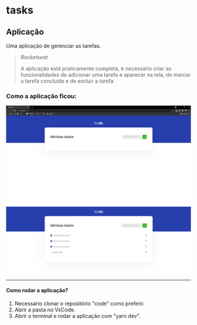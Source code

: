 # tasks

<h2>Aplicação</h2>
<p>Uma aplicação de gerenciar as tarefas.</p>
<blockquote>
  <cite>Rocketseat</cite>
  <p>A aplicação está praticamente completa, é necessário criar as funcionalidades de adicionar uma tarefa e aparecer na tela, de marcar a tarefa concluída e de excluir a tarefa</p>
</blockquote>
<h3>Como a aplicação ficou:</h3>
<img src="./public/images/todo.png">
<img src="./public/images/tasks.png">

---

<h4>Como rodar a aplicação?</h4>
<ol>
  <li>Necessário clonar o repositório "code" como preferir.</li>
  <li>Abrir a pasta no VsCode.</li>
  <li>Abrir o terminal e rodar a aplicação com "yarn dev".</li>
</ol>
